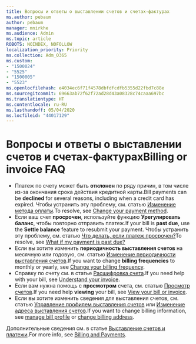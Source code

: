 ```yaml
---
title: Вопросы и ответы о выставлении счетов и счетах-фактурах
ms.author: pebaum
author: pebaum
manager: mnirkhe
ms.audience: Admin
ms.topic: article
ROBOTS: NOINDEX, NOFOLLOW
localization_priority: Priority
ms.collection: Adm_O365
ms.custom:
- "1500024"
- "5525"
- "1500005"
- "5523"
ms.openlocfilehash: e4034ec6f71f4578dbfdfcdfb5355d22fbd7c88e
ms.sourcegitcommit: 69663ab72f62f72ad28d43a08328c74caaa697bc
ms.translationtype: HT
ms.contentlocale: ru-RU
ms.lasthandoff: 05/04/2020
ms.locfileid: "44017129"
---
```

# <a name="billing-or-invoice-faq"></a><span data-ttu-id="4112d-102">Вопросы и ответы о выставлении счетов и счетах-фактурах</span><span class="sxs-lookup"><span data-stu-id="4112d-102">Billing or invoice FAQ</span></span>

- <span data-ttu-id="4112d-103">Платеж по счету может быть **отклонен** по ряду причин, в том числе из-за окончания срока действия кредитной карты.</span><span class="sxs-lookup"><span data-stu-id="4112d-103">Bill payments can be **declined** for several reasons, including when a credit card has expired.</span></span> <span data-ttu-id="4112d-104">Чтобы устранить эту проблему, см. статью [Изменение метода оплаты](https://docs.microsoft.com/microsoft-365/commerce/billing-and-payments/change-payment-method).</span><span class="sxs-lookup"><span data-stu-id="4112d-104">To resolve, see [Change your payment method](https://docs.microsoft.com/microsoft-365/commerce/billing-and-payments/change-payment-method).</span></span>
- <span data-ttu-id="4112d-105">Если ваш счет **просрочен**, используйте функцию **Урегулировать баланс**, чтобы повторно отправить платеж.</span><span class="sxs-lookup"><span data-stu-id="4112d-105">If your bill is **past due**, use the **Settle balance** feature to resubmit your payment.</span></span> <span data-ttu-id="4112d-106">Чтобы устранить эту проблему, см. статью [Что делать, если платеж просрочен?](https://docs.microsoft.com/microsoft-365/commerce/billing-and-payments/pay-for-your-subscription?view=o365-worldwide#what-if-my-credit-card-was-declined-and-my-payment-is-past-due)</span><span class="sxs-lookup"><span data-stu-id="4112d-106">To resolve, see [What if my payment is past due?](https://docs.microsoft.com/microsoft-365/commerce/billing-and-payments/pay-for-your-subscription?view=o365-worldwide#what-if-my-credit-card-was-declined-and-my-payment-is-past-due)</span></span>
- <span data-ttu-id="4112d-107">Если вы хотите изменить **периодичность выставления счетов** на месячную или годовую, см. статью [Изменение периодичности выставления счетов](https://docs.microsoft.com/microsoft-365/commerce/billing-and-payments/pay-for-your-subscription?view=o365-worldwide#what-if-my-credit-card-was-declined-and-my-payment-is-past-due).</span><span class="sxs-lookup"><span data-stu-id="4112d-107">If you want to change **billing frequencies** to monthly or yearly, see [Change your billing frequency](https://docs.microsoft.com/microsoft-365/commerce/billing-and-payments/pay-for-your-subscription?view=o365-worldwide#what-if-my-credit-card-was-declined-and-my-payment-is-past-due).</span></span>
- <span data-ttu-id="4112d-108">Справку по счету см. в статье [Расшифровка счета](https://docs.microsoft.com/microsoft-365/commerce/billing-and-payments/understand-your-invoice2).</span><span class="sxs-lookup"><span data-stu-id="4112d-108">If you need help with your bill, see [Understand your invoice](https://docs.microsoft.com/microsoft-365/commerce/billing-and-payments/understand-your-invoice2).</span></span>
- <span data-ttu-id="4112d-109">Если вам нужна помощь с **просмотром** счета, см. статью [Просмотр счетов](https://docs.microsoft.com/microsoft-365/commerce/billing-and-payments/view-your-bill-or-invoice).</span><span class="sxs-lookup"><span data-stu-id="4112d-109">If you need help **viewing** your bill, see [View your bill or invoice](https://docs.microsoft.com/microsoft-365/commerce/billing-and-payments/view-your-bill-or-invoice).</span></span>
- <span data-ttu-id="4112d-110">Если вы хотите изменить сведения для выставления счетов, см. статью [Управление профилем выставления счетов](https://docs.microsoft.com/microsoft-365/commerce/billing-and-payments/manage-billing-profiles) или [Изменение адреса выставления счетов](https://docs.microsoft.com/microsoft-365/commerce/billing-and-payments/change-your-billing-addresses).</span><span class="sxs-lookup"><span data-stu-id="4112d-110">If you want to change billing information, see [manage bill profile](https://docs.microsoft.com/microsoft-365/commerce/billing-and-payments/manage-billing-profiles) or [change billing address](https://docs.microsoft.com/microsoft-365/commerce/billing-and-payments/change-your-billing-addresses).</span></span>

<span data-ttu-id="4112d-111">Дополнительные сведения см. в статье [Выставление счетов и платежи](https://docs.microsoft.com/microsoft-365/commerce/billing-and-payments/).</span><span class="sxs-lookup"><span data-stu-id="4112d-111">For more info, see [Billing and Payments](https://docs.microsoft.com/microsoft-365/commerce/billing-and-payments/).</span></span>

